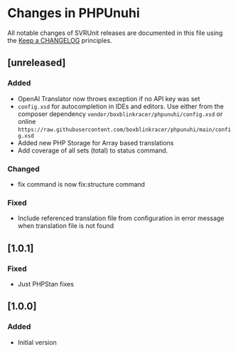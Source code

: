 # Changes in PHPUnuhi

All notable changes of SVRUnit releases are documented in this file
using the [Keep a CHANGELOG](https://keepachangelog.com/) principles.

## [unreleased]

### Added

- OpenAI Translator now throws exception if no API key was set
- `config.xsd` for autocompletion in IDEs and editors. Use either from the composer dependency `vendor/boxblinkracer/phpunuhi/config.xsd` or online `https://raw.githubusercontent.com/boxblinkracer/phpunuhi/main/config.xsd`
- Added new PHP Storage for Array based translations
- Add coverage of all sets (total) to status command.

### Changed
- fix command is now fix:structure command 

### Fixed

- Include referenced translation file from configuration in error message when translation file is not found

## [1.0.1]

### Fixed

- Just PHPStan fixes

## [1.0.0]

### Added

- Initial version


